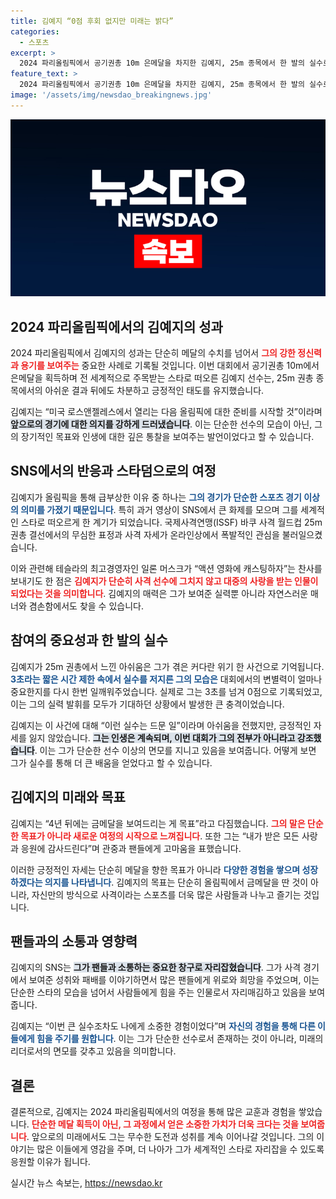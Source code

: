 ```yaml
---
title: 김예지 “0점 후회 없지만 미래는 밝다”
categories:
  - 스포츠
excerpt: >
  2024 파리올림픽에서 공기권총 10m 은메달을 차지한 김예지, 25m 종목에서 한 발의 실수로 결선 진출 실패. 그러나 그는 실망 대신 “인생은 계속된다”고 밝히며, 다음 올림픽 준비의 의지를 다졌다. SNS에서의 화제와 함께 스타로 떠오른 그의 매력은 여전하다.
feature_text: >
  2024 파리올림픽에서 공기권총 10m 은메달을 차지한 김예지, 25m 종목에서 한 발의 실수로 결선 진출 실패. 그러나 그는 실망 대신 “인생은 계속된다”고 밝히며, 다음 올림픽 준비의 의지를 다졌다. SNS에서의 화제와 함께 스타로 떠오른 그의 매력은 여전하다.
image: '/assets/img/newsdao_breakingnews.jpg'
---
```


<p><img src="/assets/img/newsdao_breakingnews.jpg" alt="pcversion 속보" /></p>

<h2 data-ke-size="size26">2024 파리올림픽에서의 김예지의 성과</h2>

<p data-ke-size="size16"></p>

<p>2024 파리올림픽에서 김예지의 성과는 단순히 메달의 수치를 넘어서 <b><span style="color: #ee2323;">그의 강한 정신력과 용기를 보여주는</span></b> 중요한 사례로 기록될 것입니다. 이번 대회에서 공기권총 10m에서 은메달을 획득하며 전 세계적으로 주목받는 스타로 떠오른 김예지 선수는, 25m 권총 종목에서의 아쉬운 결과 뒤에도 차분하고 긍정적인 태도를 유지했습니다. </p>

<p>김예지는 “미국 로스앤젤레스에서 열리는 다음 올림픽에 대한 준비를 시작할 것”이라며 <b><span style="background-color: #21538527;">앞으로의 경기에 대한 의지를 강하게 드러냈습니다</span></b>. 이는 단순한 선수의 모습이 아닌, 그의 장기적인 목표와 인생에 대한 깊은 통찰을 보여주는 발언이었다고 할 수 있습니다. </p>

<h2 data-ke-size="size26">SNS에서의 반응과 스타덤으로의 여정</h2>

<p data-ke-size="size16"></p>

<p>김예지가 올림픽을 통해 급부상한 이유 중 하나는 <b><span style="color: #1a5490;">그의 경기가 단순한 스포츠 경기 이상의 의미를 가졌기 때문입니다</span></b>. 특히 과거 영상이 SNS에서 큰 화제를 모으며 그를 세계적인 스타로 떠오르게 한 계기가 되었습니다. 국제사격연맹(ISSF) 바쿠 사격 월드컵 25m 권총 결선에서의 무심한 표정과 사격 자세가 온라인상에서 폭발적인 관심을 불러일으켰습니다. </p>

<p>이와 관련해 테슬라의 최고경영자인 일론 머스크가 “액션 영화에 캐스팅하자”는 찬사를 보내기도 한 점은 <b><span style="color: #ee2323;">김예지가 단순히 사격 선수에 그치지 않고 대중의 사랑을 받는 인물이 되었다는 것을 의미합니다</span></b>. 김예지의 매력은 그가 보여준 실력뿐 아니라 자연스러운 매너와 겸손함에서도 찾을 수 있습니다. </p>

<h2 data-ke-size="size26">참여의 중요성과 한 발의 실수</h2>

<p data-ke-size="size16"></p>

<p>김예지가 25m 권총에서 느낀 아쉬움은 그가 겪은 커다란 위기 한 사건으로 기억됩니다. <b><span style="color: #1a5490;">3초라는 짧은 시간 제한 속에서 실수를 저지른 그의 모습은</span></b> 대회에서의 변별력이 얼마나 중요한지를 다시 한번 일깨워주었습니다. 실제로 그는 3초를 넘겨 0점으로 기록되었고, 이는 그의 실력 발휘를 모두가 기대하던 상황에서 발생한 큰 충격이었습니다. </p>

<p>김예지는 이 사건에 대해 “이런 실수는 드문 일”이라며 아쉬움을 전했지만, 긍정적인 자세를 잃지 않았습니다. <b><span style="background-color: #21538527;">그는 인생은 계속되며, 이번 대회가 그의 전부가 아니라고 강조했습니다</span></b>. 이는 그가 단순한 선수 이상의 면모를 지니고 있음을 보여줍니다. 어떻게 보면 그가 실수를 통해 더 큰 배움을 얻었다고 할 수 있습니다. </p>

<h2 data-ke-size="size26">김예지의 미래와 목표</h2>

<p data-ke-size="size16"></p>

<p>김예지는 “4년 뒤에는 금메달을 보여드리는 게 목표”라고 다짐했습니다. <b><span style="color: #ee2323;">그의 말은 단순한 목표가 아니라 새로운 여정의 시작으로 느껴집니다</span></b>. 또한 그는 “내가 받은 모든 사랑과 응원에 감사드린다”며 관중과 팬들에게 고마움을 표했습니다. </p>

<p>이러한 긍정적인 자세는 단순히 메달을 향한 목표가 아니라 <b><span style="color: #1a5490;">다양한 경험을 쌓으며 성장하겠다는 의지를 나타냅니다</span></b>. 김예지의 목표는 단순히 올림픽에서 금메달을 딴 것이 아니라, 자신만의 방식으로 사격이라는 스포츠를 더욱 많은 사람들과 나누고 즐기는 것입니다. </p>

<h2 data-ke-size="size26">팬들과의 소통과 영향력</h2>

<p data-ke-size="size16"></p>

<p>김예지의 SNS는 <b><span style="background-color: #21538527;">그가 팬들과 소통하는 중요한 창구로 자리잡혔습니다</span></b>. 그가 사격 경기에서 보여준 성취와 패배를 이야기하면서 많은 팬들에게 위로와 희망을 주었으며, 이는 단순한 스타의 모습을 넘어서 사람들에게 힘을 주는 인물로서 자리매김하고 있음을 보여줍니다. </p>

<p>김예지는 “이번 큰 실수조차도 나에게 소중한 경험이었다”며 <b><span style="color: #1a5490;">자신의 경험을 통해 다른 이들에게 힘을 주기를 원합니다</span></b>. 이는 그가 단순한 선수로서 존재하는 것이 아니라, 미래의 리더로서의 면모를 갖추고 있음을 의미합니다. </p>

<h2 data-ke-size="size26">결론</h2>

<p data-ke-size="size16"></p>

<p>결론적으로, 김예지는 2024 파리올림픽에서의 여정을 통해 많은 교훈과 경험을 쌓았습니다. <b><span style="color: #ee2323;">단순한 메달 획득이 아닌, 그 과정에서 얻은 소중한 가치가 더욱 크다는 것을 보여줍니다</span></b>. 앞으로의 미래에서도 그는 무수한 도전과 성취를 계속 이어나갈 것입니다. 그의 이야기는 많은 이들에게 영감을 주며, 더 나아가 그가 세계적인 스타로 자리잡을 수 있도록 응원할 이유가 됩니다.</p>
실시간 뉴스 속보는, <a href="https://newsdao.kr" rel="dofollow">https://newsdao.kr</a>


